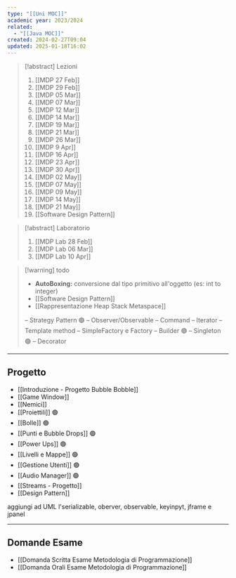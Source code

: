 ```yaml
---
type: "[[Uni MOC]]"
academic year: 2023/2024
related:
  - "[[Java MOC]]"
created: 2024-02-27T09:04
updated: 2025-01-18T16:02
---
```

>[!abstract] Lezioni
>1. [[MDP 27 Feb]]
>2. [[MDP 29 Feb]]
>3. [[MDP 05 Mar]]
>4. [[MDP 07 Mar]]
>5. [[MDP 12 Mar]]
>6. [[MDP 14 Mar]]
>7. [[MDP 19 Mar]]
>8. [[MDP 21 Mar]]
>9. [[MDP 26 Mar]]
>10. [[MDP 9 Apr]]
>11.  [[MDP 16 Apr]]
>12. [[MDP 23 Apr]]
>13. [[MDP 30 Apr]]
>14. [[MDP 02 May]]
>15. [[MDP 07 May]]
>16. [[MDP 09 May]]
>17. [[MDP 14 May]]
>18. [[MDP 21 May]]
>19. [[Software Design Pattern]]

>[!abstract] Laboratorio
>1. [[MDP Lab 28 Feb]]
>2. [[MDP Lab 06 Mar]]
>3. [[MDP Lab 10 Apr]]

>[!warning] todo
>- **AutoBoxing:** conversione dal tipo primitivo all'oggetto (es: int to integer)
>- [[Software Design Pattern]]
>- [[Rappresentazione Heap Stack Metaspace]]
> 
>– Strategy Pattern 🟢
>– Observer/Observable
>– Command
>– Iterator
>– Template method
>– SimpleFactory e Factory
>– Builder 🟢
>– Singleton 🟢
>– Decorator

---
## Progetto
- [[Introduzione - Progetto Bubble Bobble]]
- [[Game Window]]
- [[Nemici]]
- [[Proiettili]] 🟢
- [[Bolle]] 🟢
- [[Punti e Bubble Drops]] 🟢
- [[Power Ups]] 🟢
- [[Livelli e Mappe]] 🟢
- [[Gestione Utenti]] 🟢
- [[Audio Manager]] 🟢
- [[Streams - Progetto]]
- [[Design Pattern]]

aggiungi ad UML l'serializable, oberver, observable, keyinpyt, jframe e jpanel

---
## Domande Esame
- [[Domanda Scritta Esame Metodologia di Programmazione]]
- [[Domanda Orali Esame Metodologia di Programmazione]]
